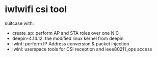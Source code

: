 # iwlwifi csi tool

suitcase with:

* create_ap: perform AP and STA roles over one NIC
* deepin-4.14.12: the modified linux kernel from deepin
* iwlnf: perform IP Address conversion & packet injection
* iwlnl: userspace tools for CSI reception and ieee80211_ops access
